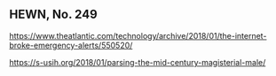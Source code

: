 ## HEWN, No. 249

https://www.theatlantic.com/technology/archive/2018/01/the-internet-broke-emergency-alerts/550520/

https://s-usih.org/2018/01/parsing-the-mid-century-magisterial-male/

